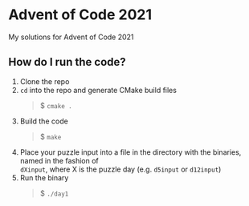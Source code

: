 # Advent of Code 2021

My solutions for Advent of Code 2021

## How do I run the code?

1. Clone the repo
2. `cd` into the repo and generate CMake build files
   > $ `cmake .`
3. Build the code
   > $ `make`
4. Place your puzzle input into a file in the directory with the binaries, named in the fashion of  
   `dXinput`, where X is the puzzle day (e.g. `d5input` or `d12input`)
5. Run the binary
   > $ `./day1`